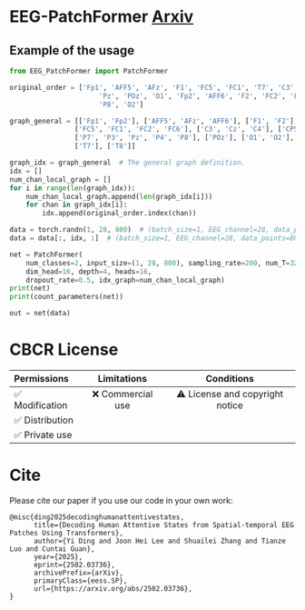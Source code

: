 # EEG-PatchFormer [Arxiv](https://arxiv.org/abs/2502.03736)
## Example of the usage
```python
from EEG_PatchFormer import PatchFormer

original_order = ['Fp1', 'AFF5', 'AFz', 'F1', 'FC5', 'FC1', 'T7', 'C3', 'Cz', 'CP5', 'CP1', 'P7', 'P3',
                      'Pz', 'POz', 'O1', 'Fp2', 'AFF6', 'F2', 'FC2', 'FC6', 'C4', 'T8', 'CP2', 'CP6', 'P4',
                      'P8', 'O2']

graph_general = [['Fp1', 'Fp2'], ['AFF5', 'AFz', 'AFF6'], ['F1', 'F2'],
                ['FC5', 'FC1', 'FC2', 'FC6'], ['C3', 'Cz', 'C4'], ['CP5', 'CP1', 'CP2', 'CP6'],
                ['P7', 'P3', 'Pz', 'P4', 'P8'], ['POz'], ['O1', 'O2'],
                ['T7'], ['T8']]

graph_idx = graph_general  # The general graph definition.
idx = []
num_chan_local_graph = []
for i in range(len(graph_idx)):
    num_chan_local_graph.append(len(graph_idx[i]))
    for chan in graph_idx[i]:
        idx.append(original_order.index(chan))

data = torch.randn(1, 28, 800)  # (batch_size=1, EEG_channel=28, data_points=800)
data = data[:, idx, :]  # (batch_size=1, EEG_channel=28, data_points=800)

net = PatchFormer(
    num_classes=2, input_size=(1, 28, 800), sampling_rate=200, num_T=32, patch_time=10, patch_step=5,
    dim_head=16, depth=4, heads=16,
    dropout_rate=0.5, idx_graph=num_chan_local_graph)
print(net)
print(count_parameters(net))

out = net(data)
```

# CBCR License
| Permissions | Limitations | Conditions |
| :---         |     :---:      |          :---: |
| :white_check_mark: Modification   | :x: Commercial use   | :warning: License and copyright notice   |
| :white_check_mark: Distribution     |       |      |
| :white_check_mark: Private use     |        |      |

# Cite
Please cite our paper if you use our code in your own work:

```
@misc{ding2025decodinghumanattentivestates,
      title={Decoding Human Attentive States from Spatial-temporal EEG Patches Using Transformers}, 
      author={Yi Ding and Joon Hei Lee and Shuailei Zhang and Tianze Luo and Cuntai Guan},
      year={2025},
      eprint={2502.03736},
      archivePrefix={arXiv},
      primaryClass={eess.SP},
      url={https://arxiv.org/abs/2502.03736}, 
}
```

